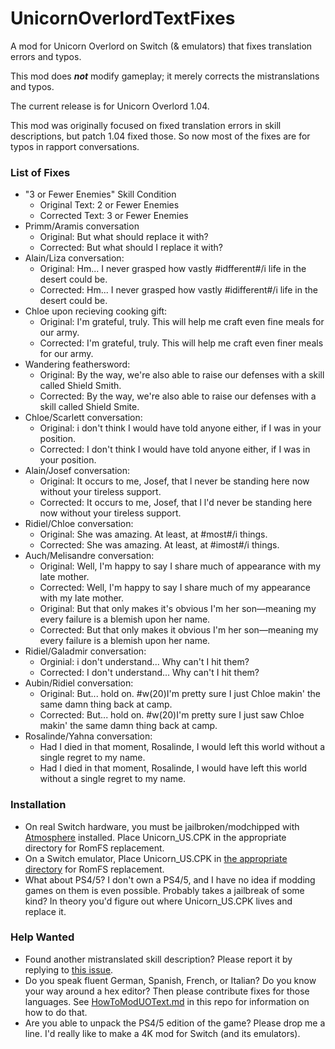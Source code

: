# UnicornOverlordTextFixes
A mod for Unicorn Overlord on Switch (& emulators) that fixes translation errors and typos.

This mod does ***not*** modify gameplay; it merely corrects the mistranslations and typos.

The current release is for Unicorn Overlord 1.04.

This mod was originally focused on fixed translation errors in skill descriptions, but patch 1.04 fixed those.
So now most of the fixes are for typos in rapport conversations.

### List of Fixes

- "3 or Fewer Enemies" Skill Condition
  - Original Text: 2 or Fewer Enemies
  - Corrected Text: 3 or Fewer Enemies
- Primm/Aramis conversation
  - Original: But what should replace it with?
  - Corrected: But what should I replace it with?
- Alain/Liza conversation:
  - Original: Hm... I never grasped how vastly #idfferent#/i life in the desert could be.
  - Corrected: Hm... I never grasped how vastly #idifferent#/i life in the desert could be. 
- Chloe upon recieving cooking gift:
  - Original: I&apos;m grateful, truly. This will help me craft even fine meals for our army.
  - Corrected: I&apos;m grateful, truly. This will help me craft even finer meals for our army.
- Wandering feathersword:
  - Original: By the way, we&apos;re also able to raise our defenses with a skill called Shield Smith.
  - Corrected: By the way, we&apos;re also able to raise our defenses with a skill called Shield Smite.
- Chloe/Scarlett conversation:
  - Original: i don&apos;t think I would have told anyone either, if I was in your position.
  - Corrected: I don&apos;t think I would have told anyone either, if I was in your position.
- Alain/Josef conversation:
  - Original: It occurs to me, Josef, that l never be standing here now without your tireless support.
  - Corrected: It occurs to me, Josef, that l l&apos;d never be standing here now without your tireless support.
- Ridiel/Chloe conversation:
  - Original: She was amazing. At least, at #most#/i things.
  - Corrected: She was amazing. At least, at #imost#/i things.
- Auch/Melisandre conversation:
  - Original: Well, I&apos;m happy to say I share much of appearance with my late mother.
  - Corrected: Well, I&apos;m happy to say I share much of my appearance with my late mother.
  - Original: But that only makes it&apos;s obvious I&apos;m her son—meaning my every failure is a blemish upon her name.
  - Corrected: But that only makes it obvious I&apos;m her son—meaning my every failure is a blemish upon her name.
- Ridiel/Galadmir conversation:
  - Orginial: i don&apos;t understand... Why can&apos;t I hit them?
  - Corrected: I don&apos;t understand... Why can&apos;t I hit them?
- Aubin/Ridiel conversation:
  - Original: But... hold on. #w(20)I&apos;m pretty sure I just Chloe makin&apos; the same damn thing back at camp.
  - Corrected: But... hold on. #w(20)I&apos;m pretty sure I just saw Chloe makin&apos; the same damn thing back at camp.
- Rosalinde/Yahna conversation:
  - Had I died in that moment, Rosalinde, I would left this world without a single regret to my name.
  - Had I died in that moment, Rosalinde, I would have left this world without a single regret to my name.

### Installation
- On real Switch hardware, you must be jailbroken/modchipped with [Atmosphere](https://github.com/Atmosphere-NX/Atmosphere/releases) installed. Place Unicorn_US.CPK in the appropriate directory for RomFS replacement.
- On a Switch emulator, Place Unicorn_US.CPK in [the appropriate directory](https://github.com/Ryujinx/Ryujinx/wiki/Ryujinx-Setup-&-Configuration-Guide#managing-mods) for RomFS replacement.
- What about PS4/5? I don't own a PS4/5, and I have no idea if modding games on them is even possible. Probably takes a jailbreak of some kind? In theory you'd figure out where Unicorn_US.CPK lives and replace it.

### Help Wanted

- Found another mistranslated skill description? Please report it by replying to [this issue](https://github.com/ChthonVII/UnicornOverlordTextFixes/issues/1).
- Do you speak fluent German, Spanish, French, or Italian? Do you know your way around a hex editor? Then please contribute fixes for those languages. See [HowToModUOText.md](HowToModUOText.md) in this repo for information on how to do that.
- Are you able to unpack the PS4/5 edition of the game? Please drop me a line. I'd really like to make a 4K mod for Switch (and its emulators).

